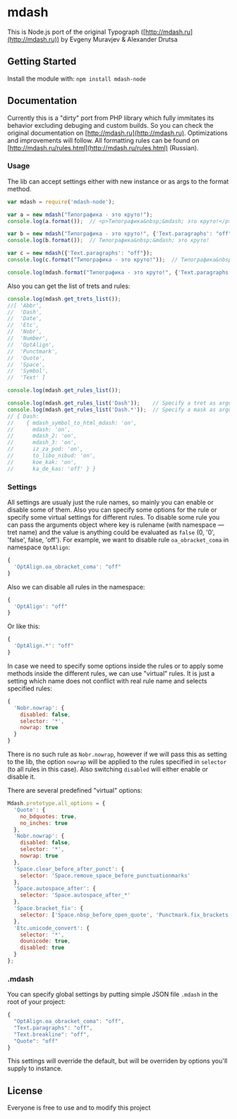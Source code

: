 # mdash

This is Node.js port of the original Typograph ([http://mdash.ru](http://mdash.ru)) by Evgeny Muravjev & Alexander Drutsa

## Getting Started
Install the module with: `npm install mdash-node`

## Documentation
Currently this is a "dirty" port from PHP library which fully immitates its behavior excluding debuging and custom builds. So you can check the original documentation on [http://mdash.ru](http://mdash.ru). Optimizations and improvements will follow. All formatting rules can be found on [http://mdash.ru/rules.html](http://mdash.ru/rules.html) (Russian).

### Usage
The lib can accept settings either with new instance or as args to the format method.

```javascript
var mdash = require('mdash-node');

var a = new mdash("Типографика - это круто!");
console.log(a.format());  // <p>Типографика&nbsp;&mdash; это круто!</p>

var b = new mdash("Типографика - это круто!", {'Text.paragraphs': "off"});
console.log(b.format());  // Типографика&nbsp;&mdash; это круто!

var c = new mdash({'Text.paragraphs': "off"});
console.log(c.format("Типографика - это круто!"));  // Типографика&nbsp;&mdash; это круто!

console.log(mdash.format("Типографика - это круто!", {'Text.paragraphs': "off"}));  // Типографика&nbsp;&mdash; это круто!
```

Also you can get the list of trets and rules:
```javascript
console.log(mdash.get_trets_list());
//[ 'Abbr',
//  'Dash',
//  'Date',
//  'Etc',
//  'Nobr',
//  'Number',
//  'OptAlign',
//  'Punctmark',
//  'Quote',
//  'Space',
//  'Symbol',
//  'Text' ]

console.log(mdash.get_rules_list());

console.log(mdash.get_rules_list('Dash'));    // Specify a tret as argument
console.log(mdash.get_rules_list('Dash.*'));  // Specify a mask as argument
// { Dash: 
//    { mdash_symbol_to_html_mdash: 'on',
//      mdash: 'on',
//      mdash_2: 'on',
//      mdash_3: 'on',
//      iz_za_pod: 'on',
//      to_libo_nibud: 'on',
//      koe_kak: 'on',
//      ka_de_kas: 'off' } }
```

### Settings
All settings are usualy just the rule names, so mainly you can enable or disable some of them. Also you can specify some options for the rule or specify some virtual settings for different rules. To disable some rule you can pass the arguments object where key is rulename (with namespace — tret name) and the value is anything could be evaluated as `false` (0, '0', 'false', false, 'off'). For example, we want to disable rule `oa_obracket_coma` in namespace `OptAlign`:

```javascript
{
  'OptAlign.oa_obracket_coma': "off"
}
```

Also we can disable all rules in the namespace:

```javascript
{
  'OptAlign': "off"
}
```

Or like this:

```javascript
{
  'OptAlign.*': "off"
}
```

In case we need to specify some options inside the rules or to apply some methods inside the different rules, we can use "virtual" rules. It is just a setting which name does not conflict with real rule name and selects specified rules:

```javascript
{
  'Nobr.nowrap': {
    disabled: false,
    selector: '*',
    nowrap: true
  }
}
```

There is no such rule as `Nobr.nowrap`, however if we will pass this as setting to the lib, the option `nowrap` will be applied to the rules specified in `selector` (to all rules in this case). Also switching `disabled` will either enable or disable it.

There are several predefined "virtual" options:

```javascript
Mdash.prototype.all_options = {
  'Quote': {
    no_bdquotes: true,
    no_inches: true
  },
  'Nobr.nowrap': {
    disabled: false,
    selector: '*',
    nowrap: true
  },
  'Space.clear_before_after_punct': {
    selector: 'Space.remove_space_before_punctuationmarks'
  },
  'Space.autospace_after': {
    selector: 'Space.autospace_after_*'
  },
  'Space.bracket_fix': {
    selector: ['Space.nbsp_before_open_quote', 'Punctmark.fix_brackets']
  },
  'Etc.unicode_convert': {
    selector: '*',
    dounicode: true,
    disabled: true
  }
};
```

### .mdash
You can specify global settings by putting simple JSON file `.mdash` in the root of your project:
```javascript
{
  "OptAlign.oa_obracket_coma": "off",
  "Text.paragraphs": "off",
  "Text.breakline": "off",
  "Quote": "off"
}
```
This settings will override the default, but will be overriden by options you'll supply to instance.


## License
Everyone is free to use and to modify this project
